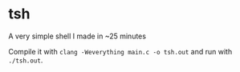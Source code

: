 # tsh
A very simple shell I made in ~25 minutes

Compile it with `clang -Weverything main.c -o tsh.out` and run with `./tsh.out`.
